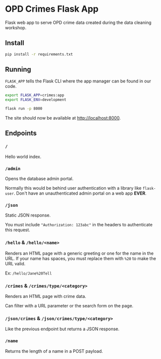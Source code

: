 # OPD Crimes Flask App

Flask web app to serve OPD crime data created during the data cleaning workshop.

## Install

```bash
pip install -r requirements.txt
```

## Running

`FLASK_APP` tells the Flask CLI where the app manager can be found in our code.

```bash
export FLASK_APP=crimes:app
export FLASK_ENV=development

flask run -p 8000
```

The site should now be available at [http://localhost:8000](http://localhost:8000).

## Endpoints

### `/`

Hello world index.

### `/admin`

Opens the database admin portal.

Normally this would be behind user authentication with a library like `flask-user`. Don't have an unauthenticated admin portal on a web app **EVER**.

### `/json`

Static JSON response.

You must include `"Authorization: 123abc"` in the headers to authenticate this request.

### `/hello` & `/hello/<name>`

Renders an HTML page with a generic greeting or one for the name in the URL. If your name has spaces, you must replace them with `%20` to make the URL valid.

Ex: `/hello/Jane%20Tell`

### `/crimes` & `/crimes/type/<category>`

Renders an HTML page with crime data.

Can filter with a URL parameter or the search form on the page.

### `/json/crimes` & `/json/crimes/type/<category>`

Like the previous endpoint but returns a JSON response.

### `/name`

Returns the length of a name in a POST payload.
